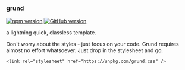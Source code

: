 ### grund
[![npm version](https://badge.fury.io/js/grund.css.svg)](https://badge.fury.io/js/grund.css)
[![GitHub version](https://badge.fury.io/gh/kjhx%2Fgrund.svg)](https://badge.fury.io/gh/kjhx%2Fgrund)

a lightning quick, classless template.

Don't worry about the styles - just focus on your code.
Grund requires almost no effort whatsoever. Just drop in the stylesheet and go.

```
<link rel="stylesheet" href="https://unpkg.com/grund.css" />
```

